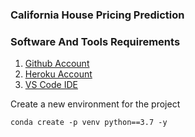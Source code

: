 ### California House Pricing Prediction

### Software And Tools Requirements

1. [Github Account](http://github.com)
2. [Heroku Account](http://heroku.com)
3. [VS Code IDE](http://code.visualstudio.com)

Create a new environment for the project

```
conda create -p venv python==3.7 -y
```
